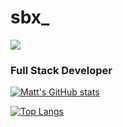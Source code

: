# sbx_

![](https://komarev.com/ghpvc/?username=thesbx&color=blue&)

### Full Stack Developer

[![Matt's GitHub stats](https://github-readme-stats.vercel.app/api?username=thesbx&show_icons=true&theme=onedark&count_private=true&hide_border=true)](https://github.com/anuraghazra/github-readme-stats)

[![Top Langs](https://github-readme-stats.vercel.app/api/top-langs/?username=anuraghazra&layout=compact&theme=onedark&count_private=true)](https://github.com/anuraghazra/github-readme-stats)
